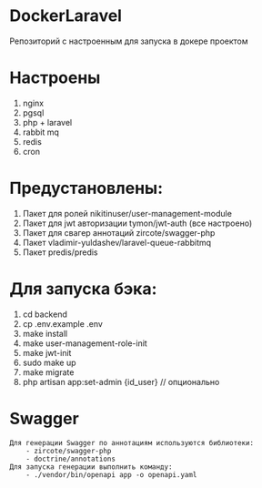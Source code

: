 # DockerLaravel
Репозиторий с настроенным для запуска в докере проектом

# Настроены
1. nginx
2. pgsql
3. php + laravel
4. rabbit mq
5. redis
6. cron

# Предустановлены:
1. Пакет для ролей nikitinuser/user-management-module
2. Пакет для jwt авторизации tymon/jwt-auth (все настроено)
3. Пакет для свагер аннотаций zircote/swagger-php
4. Пакет vladimir-yuldashev/laravel-queue-rabbitmq
5. Пакет predis/predis

# Для запуска бэка:
1. cd backend
2. cp .env.example .env
3. make install
4. make user-management-role-init
5. make jwt-init
6. sudo make up
7. make migrate
8. php artisan app:set-admin {id_user} // опционально

# Swagger
    Для генерации Swagger по аннотациям используются библиотеки:
        - zircote/swagger-php
        - doctrine/annotations
    Для запуска генерации выполнить команду:
        - ./vendor/bin/openapi app -o openapi.yaml
